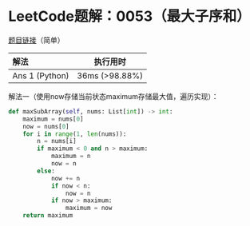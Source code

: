 # LeetCode题解：0053（最大子序和）

[题目链接](https://leetcode-cn.com/problems/maximum-subarray/)（简单）

| 解法           | 执行用时       |
| :------------- | -------------- |
| Ans 1 (Python) | 36ms (>98.88%) |

解法一（使用now存储当前状态maximum存储最大值，遍历实现）：

```python
def maxSubArray(self, nums: List[int]) -> int:
    maximum = nums[0]
    now = nums[0]
    for i in range(1, len(nums)):
        n = nums[i]
        if maximum < 0 and n > maximum:
            maximum = n
            now = n
        else:
            now += n
            if now < n:
                now = n
            if now > maximum:
                maximum = now
    return maximum
```